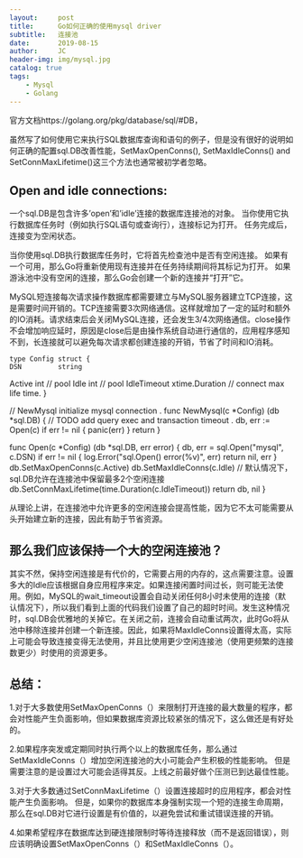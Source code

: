 ```yaml
---
layout:     post
title:      Go如何正确的使用mysql driver
subtitle:   连接池
date:       2019-08-15
author:     JC
header-img: img/mysql.jpg
catalog: true
tags:
    - Mysql
    - Golang
---
```


官方文档https://golang.org/pkg/database/sql/#DB，

虽然写了如何使用它来执行SQL数据库查询和语句的例子，但是没有很好的说明如何正确的配置sql.DB改善性能，SetMaxOpenConns(), SetMaxIdleConns() and SetConnMaxLifetime()这三个方法也通常被初学者忽略。

## Open and idle connections:

一个sql.DB是包含许多’open’和’idle’连接的数据库连接池的对象。 当你使用它执行数据库任务时（例如执行SQL语句或查询行），连接标记为打开。 任务完成后，连接变为空闲状态。

当你使用sql.DB执行数据库任务时，它将首先检查池中是否有空闲连接。 如果有一个可用，那么Go将重新使用现有连接并在任务持续期间将其标记为打开。 如果游泳池中没有空闲的连接，那么Go会创建一个新的连接并“打开”它。

MySQL短连接每次请求操作数据库都需要建立与MySQL服务器建立TCP连接，这是需要时间开销的。TCP连接需要3次网络通信。这样就增加了一定的延时和额外的IO消耗。请求结束后会关闭MySQL连接，还会发生3/4次网络通信。close操作不会增加响应延时，原因是close后是由操作系统自动进行通信的，应用程序感知不到，长连接就可以避免每次请求都创建连接的开销，节省了时间和IO消耗。

	type Config struct {
 	DSN         string
  Active      int            // pool
  Idle        int            // pool
  IdleTimeout xtime.Duration // connect max life time.
}

// NewMysql initialize mysql connection .
func NewMysql(c *Config) (db *sql.DB) {
  // TODO add query exec and transaction timeout .
  db, err := Open(c)
  if err != nil {
    panic(err)
  }
  return
}

func Open(c *Config) (db *sql.DB, err error) {
  db, err = sql.Open("mysql", c.DSN)
  if err != nil {
    log.Error("sql.Open() error(%v)", err)
    return nil, err
  }
  db.SetMaxOpenConns(c.Active)
  db.SetMaxIdleConns(c.Idle) // 默认情况下，sql.DB允许在连接池中保留最多2个空闲连接
  db.SetConnMaxLifetime(time.Duration(c.IdleTimeout))
  return db, nil
}


从理论上讲，在连接池中允许更多的空闲连接会提高性能，因为它不太可能需要从头开始建立新的连接，因此有助于节省资源。

## 那么我们应该保持一个大的空闲连接池？

其实不然，保持空闲连接是有代价的，它需要占用的内存的，这点需要注意。设置多大的Idle应该根据自身应用程序来定。如果连接闲置时间过长，则可能无法使用。例如，MySQL的wait_timeout设置会自动关闭任何8小时未使用的连接（默认情况下），所以我们看到上面的代码我们设置了自己的超时时间。发生这种情况时，sql.DB会优雅地的关掉它。在关闭之前，连接会自动重试两次，此时Go将从池中移除连接并创建一个新连接。因此，如果将MaxIdleConns设置得太高，实际上可能会导致连接变得无法使用，并且比使用更少空闲连接池（使用更频繁的连接数更少）时使用的资源更多。

## 总结：

1.对于大多数使用SetMaxOpenConns（）来限制打开连接的最大数量的程序，都会对性能产生负面影响，但如果数据库资源比较紧张的情况下，这么做还是有好处的。

2.如果程序突发或定期同时执行两个以上的数据库任务，那么通过SetMaxIdleConns（）增加空闲连接池的大小可能会产生积极的性能影响。 但是需要注意的是设置过大可能会适得其反。上线之前最好做个压测已到达最佳性能。

3.对于大多数通过SetConnMaxLifetime（）设置连接超时的应用程序，都会对性能产生负面影响。 
但是，如果你的数据库本身强制实现一个短的连接生命周期，那么在sql.DB对它进行设置是有价值的，以避免尝试和重试错误连接的开销。

4.如果希望程序在数据库达到硬连接限制时等待连接释放（而不是返回错误），则应该明确设置SetMaxOpenConns（）和SetMaxIdleConns（）。
